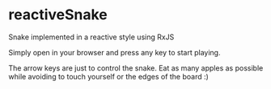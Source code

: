 # reactiveSnake
Snake implemented in a reactive style using RxJS

Simply open in your browser and press any key to start playing.

The arrow keys are just to control the snake.
Eat as many apples as possible while avoiding to touch yourself or the edges of the board :)
